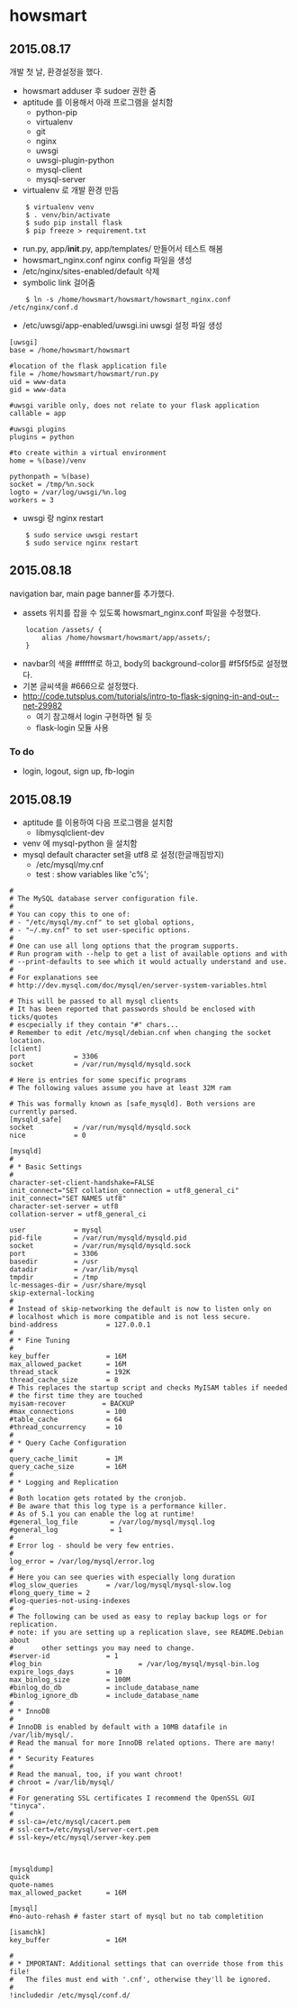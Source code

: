 # howsmart

## 2015.08.17
개발 첫 날, 환경설정을 했다.
- howsmart adduser 후 sudoer 권한 줌
- aptitude 를 이용해서 아래 프로그램을 설치함
    - python-pip
    - virtualenv
    - git
    - nginx
    - uwsgi
    - uwsgi-plugin-python
    - mysql-client
    - mysql-server
- virtualenv 로 개발 환경 만듬

```
    $ virtualenv venv
    $ . venv/bin/activate
    $ sudo pip install flask
    $ pip freeze > requirement.txt
```
- run.py, app/__init__.py, app/templates/ 만들어서 테스트 해봄
- howsmart_nginx.conf nginx config 파일을 생성
- /etc/nginx/sites-enabled/default 삭제
- symbolic link 걸어줌
```
    $ ln -s /home/howsmart/howsmart/howsmart_nginx.conf /etc/nginx/conf.d
```
- /etc/uwsgi/app-enabled/uwsgi.ini uwsgi 설정 파일 생성
```
[uwsgi]
base = /home/howsmart/howsmart

#location of the flask application file
file = /home/howsmart/howsmart/run.py
uid = www-data
gid = www-data

#uwsgi varible only, does not relate to your flask application
callable = app

#uwsgi plugins
plugins = python

#to create within a virtual environment
home = %(base)/venv

pythonpath = %(base)
socket = /tmp/%n.sock
logto = /var/log/uwsgi/%n.log
workers = 3
```
- uwsgi 랑 nginx restart
```
    $ sudo service uwsgi restart
    $ sudo service nginx restart
```

## 2015.08.18
navigation bar, main page banner를 추가했다.

- assets 위치를 잡을 수 있도록 howsmart_nginx.conf 파일을 수정했다.
```
    location /assets/ {
        alias /home/howsmart/howsmart/app/assets/;
    }
```
- navbar의 색을 #ffffff로 하고, body의 background-color를 #f5f5f5로 설정했다.
- 기본 글씨색을 #666으로 설정했다. 
- http://code.tutsplus.com/tutorials/intro-to-flask-signing-in-and-out--net-29982 
    - 여기 참고해서 login 구현하면 될 듯
    - flask-login 모듈 사용

### To do
- login, logout, sign up, fb-login

## 2015.08.19
- aptitude 를 이용하여 다음 프로그램을 설치함
    - libmysqlclient-dev
- venv 에 mysql-python 을 설치함
- mysql default character set을 utf8 로 설정(한글깨짐방지)
    - /etc/mysql/my.cnf
    - test : show variables like 'c%';

```
#
# The MySQL database server configuration file.
#
# You can copy this to one of:
# - "/etc/mysql/my.cnf" to set global options,
# - "~/.my.cnf" to set user-specific options.
# 
# One can use all long options that the program supports.
# Run program with --help to get a list of available options and with
# --print-defaults to see which it would actually understand and use.
#
# For explanations see
# http://dev.mysql.com/doc/mysql/en/server-system-variables.html

# This will be passed to all mysql clients
# It has been reported that passwords should be enclosed with ticks/quotes
# escpecially if they contain "#" chars...
# Remember to edit /etc/mysql/debian.cnf when changing the socket location.
[client]
port            = 3306
socket          = /var/run/mysqld/mysqld.sock

# Here is entries for some specific programs
# The following values assume you have at least 32M ram

# This was formally known as [safe_mysqld]. Both versions are currently parsed.
[mysqld_safe]
socket          = /var/run/mysqld/mysqld.sock
nice            = 0

[mysqld]
#
# * Basic Settings
#
character-set-client-handshake=FALSE
init_connect="SET collation_connection = utf8_general_ci"
init_connect="SET NAMES utf8"
character-set-server = utf8
collation-server = utf8_general_ci

user            = mysql
pid-file        = /var/run/mysqld/mysqld.pid
socket          = /var/run/mysqld/mysqld.sock
port            = 3306
basedir         = /usr
datadir         = /var/lib/mysql
tmpdir          = /tmp
lc-messages-dir = /usr/share/mysql
skip-external-locking
#
# Instead of skip-networking the default is now to listen only on
# localhost which is more compatible and is not less secure.
bind-address            = 127.0.0.1
#
# * Fine Tuning
#
key_buffer              = 16M
max_allowed_packet      = 16M
thread_stack            = 192K
thread_cache_size       = 8
# This replaces the startup script and checks MyISAM tables if needed
# the first time they are touched
myisam-recover         = BACKUP
#max_connections        = 100
#table_cache            = 64
#thread_concurrency     = 10
#
# * Query Cache Configuration
#
query_cache_limit       = 1M
query_cache_size        = 16M
#
# * Logging and Replication
#
# Both location gets rotated by the cronjob.
# Be aware that this log type is a performance killer.
# As of 5.1 you can enable the log at runtime!
#general_log_file        = /var/log/mysql/mysql.log
#general_log             = 1
#
# Error log - should be very few entries.
#
log_error = /var/log/mysql/error.log
#
# Here you can see queries with especially long duration
#log_slow_queries       = /var/log/mysql/mysql-slow.log
#long_query_time = 2
#log-queries-not-using-indexes
#
# The following can be used as easy to replay backup logs or for replication.
# note: if you are setting up a replication slave, see README.Debian about
#       other settings you may need to change.
#server-id              = 1
#log_bin                        = /var/log/mysql/mysql-bin.log
expire_logs_days        = 10
max_binlog_size         = 100M
#binlog_do_db           = include_database_name
#binlog_ignore_db       = include_database_name
#
# * InnoDB
#
# InnoDB is enabled by default with a 10MB datafile in /var/lib/mysql/.
# Read the manual for more InnoDB related options. There are many!
#
# * Security Features
#
# Read the manual, too, if you want chroot!
# chroot = /var/lib/mysql/
#
# For generating SSL certificates I recommend the OpenSSL GUI "tinyca".
#
# ssl-ca=/etc/mysql/cacert.pem
# ssl-cert=/etc/mysql/server-cert.pem
# ssl-key=/etc/mysql/server-key.pem



[mysqldump]
quick
quote-names
max_allowed_packet      = 16M

[mysql]
#no-auto-rehash # faster start of mysql but no tab completition

[isamchk]
key_buffer              = 16M

#
# * IMPORTANT: Additional settings that can override those from this file!
#   The files must end with '.cnf', otherwise they'll be ignored.
#
!includedir /etc/mysql/conf.d/
```
